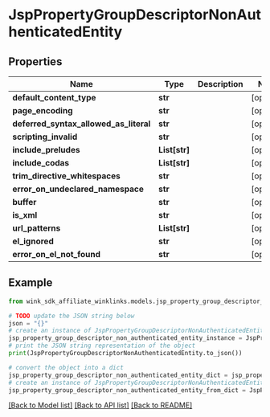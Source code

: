 # JspPropertyGroupDescriptorNonAuthenticatedEntity


## Properties

Name | Type | Description | Notes
------------ | ------------- | ------------- | -------------
**default_content_type** | **str** |  | [optional] 
**page_encoding** | **str** |  | [optional] 
**deferred_syntax_allowed_as_literal** | **str** |  | [optional] 
**scripting_invalid** | **str** |  | [optional] 
**include_preludes** | **List[str]** |  | [optional] 
**include_codas** | **List[str]** |  | [optional] 
**trim_directive_whitespaces** | **str** |  | [optional] 
**error_on_undeclared_namespace** | **str** |  | [optional] 
**buffer** | **str** |  | [optional] 
**is_xml** | **str** |  | [optional] 
**url_patterns** | **List[str]** |  | [optional] 
**el_ignored** | **str** |  | [optional] 
**error_on_el_not_found** | **str** |  | [optional] 

## Example

```python
from wink_sdk_affiliate_winklinks.models.jsp_property_group_descriptor_non_authenticated_entity import JspPropertyGroupDescriptorNonAuthenticatedEntity

# TODO update the JSON string below
json = "{}"
# create an instance of JspPropertyGroupDescriptorNonAuthenticatedEntity from a JSON string
jsp_property_group_descriptor_non_authenticated_entity_instance = JspPropertyGroupDescriptorNonAuthenticatedEntity.from_json(json)
# print the JSON string representation of the object
print(JspPropertyGroupDescriptorNonAuthenticatedEntity.to_json())

# convert the object into a dict
jsp_property_group_descriptor_non_authenticated_entity_dict = jsp_property_group_descriptor_non_authenticated_entity_instance.to_dict()
# create an instance of JspPropertyGroupDescriptorNonAuthenticatedEntity from a dict
jsp_property_group_descriptor_non_authenticated_entity_from_dict = JspPropertyGroupDescriptorNonAuthenticatedEntity.from_dict(jsp_property_group_descriptor_non_authenticated_entity_dict)
```
[[Back to Model list]](../README.md#documentation-for-models) [[Back to API list]](../README.md#documentation-for-api-endpoints) [[Back to README]](../README.md)


